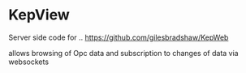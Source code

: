 # KepView

Server side code for .. https://github.com/gilesbradshaw/KepWeb

allows browsing of Opc data and subscription to changes of data via websockets
